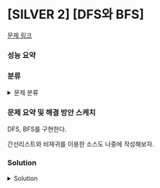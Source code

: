 # [SILVER 2] [DFS와 BFS]

[문제 링크](https://www.acmicpc.net/problem/1260) 

### 성능 요약

### 분류

<details><summary>문제 분류</summary> 

[그래프]

</details>

### 문제 요약 및 해결 방안 스케치

DFS, BFS를 구현한다. 

간선리스트와 비재귀를 이용한 소스도 나중에 작성해보자.

### Solution

<details><summary>Solution</summary> 

[Source Code]

</details>
